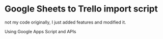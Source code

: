 # Google Sheets to Trello import script
not my code originally, I just added features and modified it.

Using Google Apps Script and APIs

